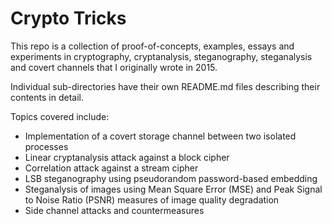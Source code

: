 # Crypto Tricks

This repo is a collection of proof-of-concepts, examples, essays and experiments in cryptography, cryptanalysis, steganography, steganalysis and covert channels that I originally wrote in 2015.

Individual sub-directories have their own README.md files describing their contents in detail.

Topics covered include:

* Implementation of a covert storage channel between two isolated processes
* Linear cryptanalysis attack against a block cipher
* Correlation attack against a stream cipher
* LSB steganography using pseudorandom password-based embedding 
* Steganalysis of images using Mean Square Error (MSE) and Peak Signal to Noise Ratio (PSNR) measures of image quality degradation
* Side channel attacks and countermeasures
